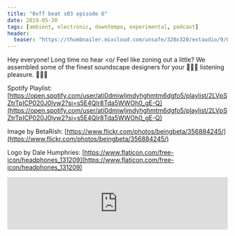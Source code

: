 ```yaml
---
title: "0xff beat s03 episode 6"
date: 2019-05-30
tags: [ambient, electronic, downtempo, experimental, podcast]
header:
  teaser: "https://thumbnailer.mixcloud.com/unsafe/320x320/extaudio/9/0/c/8/9d28-c55a-491a-838d-f512dc8dc425"
---
```


Hey everyone! Long time no hear <o/
Feel like zoning out a little? We assembled some of the finest soundscape designers for your 💆🏻‍♀️ listening pleasure. 💆🏻‍♂️

Spotify Playlist: [https://open.spotify.com/user/ati0dmiwljmdyhghmtm6dgfo5/playlist/2LVpSZtrTpICP020J0lyw2?si=s5E4QIr8Tda5WWOh0_gE-Q](https://open.spotify.com/user/ati0dmiwljmdyhghmtm6dgfo5/playlist/2LVpSZtrTpICP020J0lyw2?si=s5E4QIr8Tda5WWOh0_gE-Q)

Image by BetaRish: [https://www.flickr.com/photos/beingbeta/356884245/](https://www.flickr.com/photos/beingbeta/356884245/)

Logo by Dale Humphries: [https://www.flaticon.com/free-icon/headphones_131209](https://www.flaticon.com/free-icon/headphones_131209)

<iframe width="100%" height="120" src="https://www.mixcloud.com/widget/iframe/?hide_cover=1&light=1&feed=%2F0xff-beat%2F0xff-beat-s03-episode-6%2F" frameborder="0" ></iframe>
